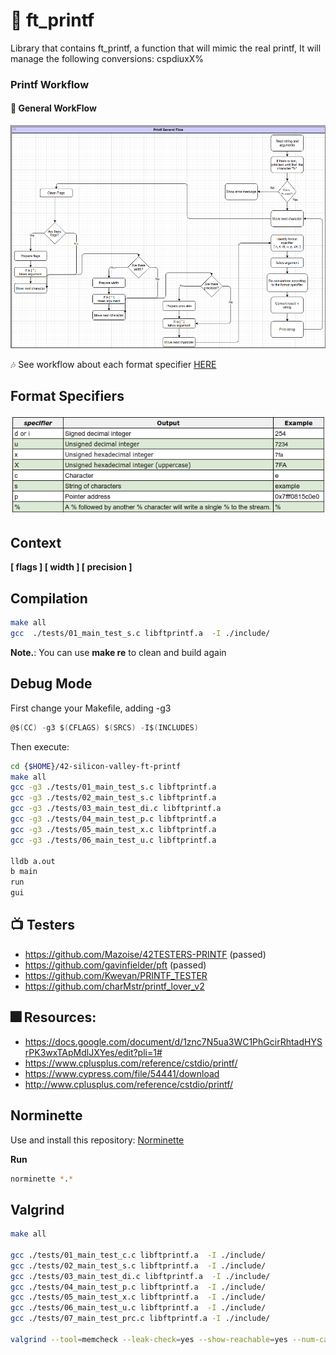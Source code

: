 # :palm_tree:  ft_printf

Library that contains ft_printf, a function
that will mimic the real printf, It will manage the following conversions: cspdiuxX%

### Printf Workflow

#### :bell: General WorkFlow
![General Flow](img/general_flow.png)


:notes: See workflow about each format specifier  [HERE](https://drive.google.com/file/d/1zPrMQ2q4wuR16TWdBtKlLVVquNKdpGmb/view?usp=sharing)


##  Format Specifiers
![Format Specifiers](img/format_specifiers.png)

## Context

**[ flags ] [ width ] [ precision ]**

## Compilation
```bash
make all
gcc  ./tests/01_main_test_s.c libftprintf.a  -I ./include/
```
**Note.**: You can use **make re** to clean and build again

## Debug  Mode 

First change your Makefile, adding -g3
```c
@$(CC) -g3 $(CFLAGS) $(SRCS) -I$(INCLUDES)
```
Then execute:
```bash
cd {$HOME}/42-silicon-valley-ft-printf
make all
gcc -g3 ./tests/01_main_test_s.c libftprintf.a
gcc -g3 ./tests/02_main_test_s.c libftprintf.a
gcc -g3 ./tests/03_main_test_di.c libftprintf.a
gcc -g3 ./tests/04_main_test_p.c libftprintf.a
gcc -g3 ./tests/05_main_test_x.c libftprintf.a
gcc -g3 ./tests/06_main_test_u.c libftprintf.a

lldb a.out
b main
run
gui

```
## :tv: Testers

- https://github.com/Mazoise/42TESTERS-PRINTF (passed)
- https://github.com/gavinfielder/pft	(passed)
- https://github.com/Kwevan/PRINTF_TESTER
- https://github.com/charMstr/printf_lover_v2

## :fireworks: Resources:
- https://docs.google.com/document/d/1znc7N5ua3WC1PhGcirRhtadHYSrPK3wxTApMdlJXYes/edit?pli=1#
- https://www.cplusplus.com/reference/cstdio/printf/
- https://www.cypress.com/file/54441/download
- http://www.cplusplus.com/reference/cstdio/printf/

## Norminette

Use and install this repository: 
[ Norminette ](https://github.com/42sp/norminette-client.git)

**Run**
```bash
norminette *.*
```

## Valgrind

```bash
make all

gcc ./tests/01_main_test_c.c libftprintf.a  -I ./include/
gcc ./tests/02_main_test_s.c libftprintf.a  -I ./include/
gcc ./tests/03_main_test_di.c libftprintf.a  -I ./include/
gcc ./tests/04_main_test_p.c libftprintf.a  -I ./include/
gcc ./tests/05_main_test_x.c libftprintf.a  -I ./include/
gcc ./tests/06_main_test_u.c libftprintf.a  -I ./include/
gcc ./tests/07_main_test_prc.c libftprintf.a -I ./include/

valgrind --tool=memcheck --leak-check=yes --show-reachable=yes --num-callers=20 --track-origins=yes --track-fds=yes ./a.out

```